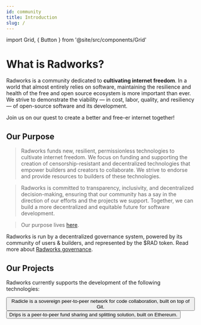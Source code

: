 ```yaml
---
id: community
title: Introduction
slug: /
---
```


import Grid, { Button } from '@site/src/components/Grid'

# What is Radworks?

Radworks is a community dedicated to **cultivating internet freedom**. In a world that almost entirely relies on software, maintaining the resilience and health of the free and open source ecosystem is more important than ever. We strive to demonstrate the viability — in cost, labor, quality, and resiliency — of open-source software and its development.

Join us on our quest to create a better and free-er internet together! 

## Our Purpose

> Radworks funds new, resilient, permissionless technologies to cultivate internet freedom. We focus on funding and supporting the creation of censorship-resistant and decentralized technologies that empower builders and creators to collaborate. We strive to endorse and provide resources to builders of these technologies. 

> Radworks is committed to transparency, inclusivity, and decentralized decision-making, ensuring that our community has a say in the direction of our efforts and the projects we support. Together, we can build a more decentralized and equitable future for software development. 

> Our purpose lives [here](https://app.radicle.xyz/seeds/seed.radworks.org/rad:zPUsinVa3gP71g6Dt47LP76phAWd/tree/main/purpose.md).


Radworks is run by a decentralized governance system, powered by its community of users & builders, and represented by the $RAD token. Read more about [Radworks governance](/community/governance-overview). 

## Our Projects
Radworks currently supports the development of the following technologies:

<Grid>
  <Button
    href="https://radicle.xyz"
    title="Radicle"
    cta="radicle.xyz"
  >
    Radicle is a sovereign peer-to-peer network for code collaboration, built on top of Git.
  </Button>
  <Button
    href="https://drips.network"
    title="Drips"
    cta="drips.network"
  >
    Drips is a peer-to-peer fund sharing and splitting solution, built on Ethereum.
  </Button>
</Grid>
